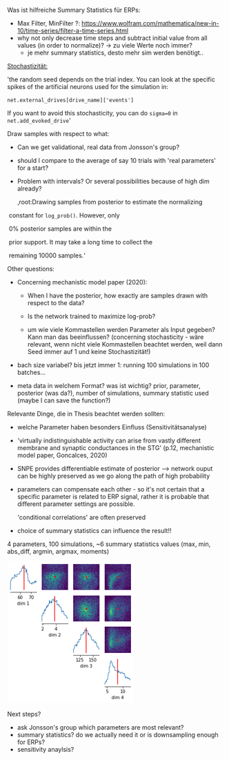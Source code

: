 Was ist hilfreiche Summary Statistics für ERPs: 

- Max Filter, MinFilter ?: https://www.wolfram.com/mathematica/new-in-10/time-series/filter-a-time-series.html
- why not only decrease time steps and subtract initial value from all values (in order to normalize)? -> zu viele Werte noch immer? 
  - je mehr summary statistics, desto mehr sim werden benötigt.. 

<u>Stochastizität:</u> 

'the random seed depends on the trial index. You can look at the  specific spikes of the artificial neurons used for the simulation in:

```
net.external_drives[drive_name]['events']
```

If you want to avoid this stochasticity, you can do `sigma=0` in `net.add_evoked_drive`'



Draw samples with respect to what:

- Can we get validational, real data from Jonsson's group? 

- should I compare to the average of say 10 trials with 'real parameters' for a start?

- Problem with intervals? Or several possibilities because of high dim already?

  ‚root:Drawing samples from posterior to estimate the normalizing

​                       constant for `log_prob()`. However, only

​                       0% posterior samples are within the

​                       prior support. It may take a long time to collect the

​                       remaining 10000 samples.‘

Other questions:

- Concerning mechanistic model paper (2020):

  - When I have the posterior, how exactly are samples drawn with respect to the data?

  - Is the network trained to maximize log-prob?
  - um wie viele Kommastellen werden Parameter als Input gegeben? Kann man das beeinflussen? (concerning stochasticity - wäre relevant, wenn nicht viele Kommastellen beachtet werden, weil dann Seed immer auf 1 und keine Stochastizität!)

- bach size variabel? bis jetzt immer 1: running 100 simulations in 100 batches...

- meta data in welchem Format? was ist wichtig? prior, parameter, posterior (was da?), number of simulations, summary statistic used (maybe I can save the function?)

  

Relevante Dinge, die in Thesis beachtet werden sollten:

- welche Parameter haben besonders Einfluss (Sensitivitätsanalyse)

- 'virtually indistinguishable activity can arise from vastly different membrane and synaptic conductances in the STG' (p.12, mechanistic model paper, Goncalces, 2020)

- SNPE provides differentiable estimate of posterior --> network ouput can be highly preserved as we go along the path of high probability

- parameters can compensate each other - so it's not certain that a specific parameter is related to ERP signal, rather it is probable that different parameter settings are possible. 

  'conditional correlations' are often preserved

- choice of summary statistics can influence the result!!

4 parameters, 100 simulations, ~6 summary statistics values (max, min, abs_diff, argmin, argmax, moments)

![image-20211029083336833](figures/image-20211029083336833.png)

Next steps?

- ask Jonsson's group which parameters are most relevant?
- summary statistics? do we actually need it or is downsampling enough for ERPs?
- sensitivity anaylsis?